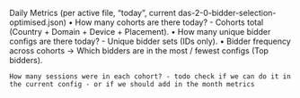 Daily Metrics (per active file, “today”, current das-2-0-bidder-selection-optimised.json)
	•	How many cohorts are there today? - Cohorts total (Country + Domain + Device + Placement).
	•	How many unique bidder configs are there today? - Unique bidder sets (IDs only). 
	•	Bidder frequency across cohorts → Which bidders are in the most / fewest configs (Top bidders).


	How many sessions were in each cohort? - todo check if we can do it in the current config - or if we should add in the month metrics